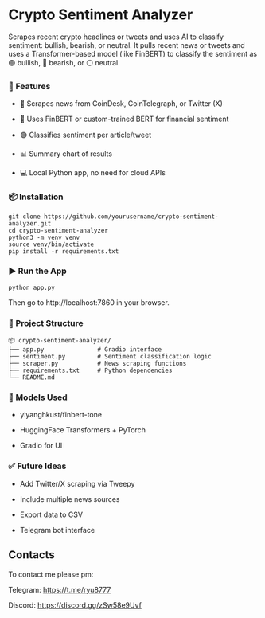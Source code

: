 # Crypto Sentiment Analyzer
Scrapes recent crypto headlines or tweets and uses AI to classify sentiment: bullish, bearish, or neutral.
It pulls recent news or tweets and uses a Transformer-based model (like FinBERT) to classify the sentiment as 🟢 bullish, 🔴 bearish, or ⚪ neutral.

### 🔧 Features
- 📰 Scrapes news from CoinDesk, CoinTelegraph, or Twitter (X)

- 🧠 Uses FinBERT or custom-trained BERT for financial sentiment

- 🟢 Classifies sentiment per article/tweet

- 📊 Summary chart of results

- 💻 Local Python app, no need for cloud APIs

  

### 📦 Installation

```
git clone https://github.com/yourusername/crypto-sentiment-analyzer.git
cd crypto-sentiment-analyzer
python3 -m venv venv
source venv/bin/activate
pip install -r requirements.txt
```

### ▶️ Run the App
```
python app.py
```
Then go to http://localhost:7860 in your browser.

### 📁 Project Structure

```
📦 crypto-sentiment-analyzer/
├── app.py               # Gradio interface
├── sentiment.py         # Sentiment classification logic
├── scraper.py           # News scraping functions
├── requirements.txt     # Python dependencies
└── README.md
```

### 🧠 Models Used
- yiyanghkust/finbert-tone

- HuggingFace Transformers + PyTorch

- Gradio for UI

### ✅ Future Ideas
- Add Twitter/X scraping via Tweepy

- Include multiple news sources

- Export data to CSV

- Telegram bot interface

## Contacts
To contact me please pm:

Telegram: https://t.me/ryu8777

Discord: https://discord.gg/zSw58e9Uvf
